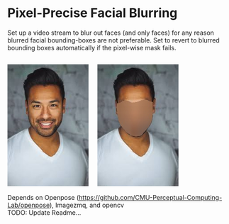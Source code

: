 # Pixel-Precise Facial Blurring
Set up a video stream to blur out faces (and only faces) for any reason blurred facial bounding-boxes are not preferable. Set to revert to blurred bounding boxes automatically if the pixel-wise mask fails.

## 
![Unblurred](Example.jpg) &nbsp; &nbsp; ![Blurred](ExampleBlurr.jpg) 

Depends on Openpose (https://github.com/CMU-Perceptual-Computing-Lab/openpose), Imagezmq, and opencv <br>
TODO: Update Readme...
